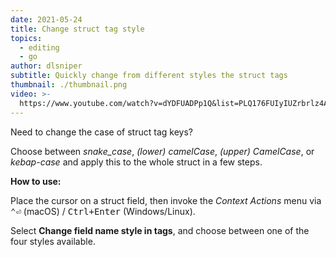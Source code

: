 ```yaml
---
date: 2021-05-24
title: Change struct tag style
topics:
  - editing
  - go
author: dlsniper
subtitle: Quickly change from different styles the struct tags
thumbnail: ./thumbnail.png
video: >-
  https://www.youtube.com/watch?v=dYDFUADPp1Q&list=PLQ176FUIyIUZrbrlz4AY1V8VzBJKZyVlW&index=19
---
```


Need to change the case of struct tag keys?

Choose between _snake_case_, _(lower) camelCase_, _(upper) CamelCase_, or _kebap-case_ and apply this to the whole struct in a few steps.

**How to use:**

Place the cursor on a struct field, then invoke the _Context Actions_ menu via <kbd>⌃⏎</kbd> (macOS) / <kbd>Ctrl+Enter</kbd> (Windows/Linux).

Select **Change field name style in tags**, and choose between one of the four styles available.
